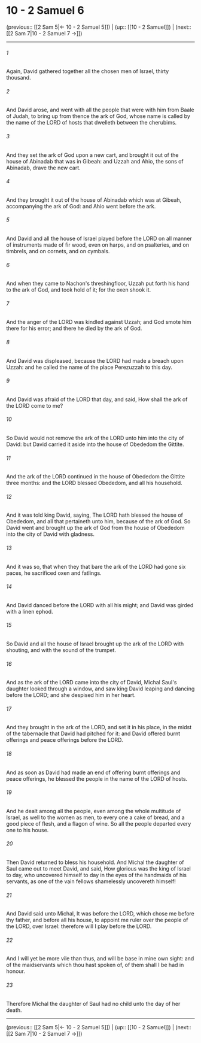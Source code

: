 # 10 - 2 Samuel 6

(previous:: [[2 Sam 5|← 10 - 2 Samuel 5]]) | (up:: [[10 - 2 Samuel]]) | (next:: [[2 Sam 7|10 - 2 Samuel 7 →]])

***


###### 1 
Again, David gathered together all the chosen men of Israel, thirty thousand. 

###### 2 
And David arose, and went with all the people that were with him from Baale of Judah, to bring up from thence the ark of God, whose name is called by the name of the LORD of hosts that dwelleth between the cherubims. 

###### 3 
And they set the ark of God upon a new cart, and brought it out of the house of Abinadab that was in Gibeah: and Uzzah and Ahio, the sons of Abinadab, drave the new cart. 

###### 4 
And they brought it out of the house of Abinadab which was at Gibeah, accompanying the ark of God: and Ahio went before the ark. 

###### 5 
And David and all the house of Israel played before the LORD on all manner of instruments made of fir wood, even on harps, and on psalteries, and on timbrels, and on cornets, and on cymbals. 

###### 6 
And when they came to Nachon's threshingfloor, Uzzah put forth his hand to the ark of God, and took hold of it; for the oxen shook it. 

###### 7 
And the anger of the LORD was kindled against Uzzah; and God smote him there for his error; and there he died by the ark of God. 

###### 8 
And David was displeased, because the LORD had made a breach upon Uzzah: and he called the name of the place Perezuzzah to this day. 

###### 9 
And David was afraid of the LORD that day, and said, How shall the ark of the LORD come to me? 

###### 10 
So David would not remove the ark of the LORD unto him into the city of David: but David carried it aside into the house of Obededom the Gittite. 

###### 11 
And the ark of the LORD continued in the house of Obededom the Gittite three months: and the LORD blessed Obededom, and all his household. 

###### 12 
And it was told king David, saying, The LORD hath blessed the house of Obededom, and all that pertaineth unto him, because of the ark of God. So David went and brought up the ark of God from the house of Obededom into the city of David with gladness. 

###### 13 
And it was so, that when they that bare the ark of the LORD had gone six paces, he sacrificed oxen and fatlings. 

###### 14 
And David danced before the LORD with all his might; and David was girded with a linen ephod. 

###### 15 
So David and all the house of Israel brought up the ark of the LORD with shouting, and with the sound of the trumpet. 

###### 16 
And as the ark of the LORD came into the city of David, Michal Saul's daughter looked through a window, and saw king David leaping and dancing before the LORD; and she despised him in her heart. 

###### 17 
And they brought in the ark of the LORD, and set it in his place, in the midst of the tabernacle that David had pitched for it: and David offered burnt offerings and peace offerings before the LORD. 

###### 18 
And as soon as David had made an end of offering burnt offerings and peace offerings, he blessed the people in the name of the LORD of hosts. 

###### 19 
And he dealt among all the people, even among the whole multitude of Israel, as well to the women as men, to every one a cake of bread, and a good piece of flesh, and a flagon of wine. So all the people departed every one to his house. 

###### 20 
Then David returned to bless his household. And Michal the daughter of Saul came out to meet David, and said, How glorious was the king of Israel to day, who uncovered himself to day in the eyes of the handmaids of his servants, as one of the vain fellows shamelessly uncovereth himself! 

###### 21 
And David said unto Michal, It was before the LORD, which chose me before thy father, and before all his house, to appoint me ruler over the people of the LORD, over Israel: therefore will I play before the LORD. 

###### 22 
And I will yet be more vile than thus, and will be base in mine own sight: and of the maidservants which thou hast spoken of, of them shall I be had in honour. 

###### 23 
Therefore Michal the daughter of Saul had no child unto the day of her death.

***

(previous:: [[2 Sam 5|← 10 - 2 Samuel 5]]) | (up:: [[10 - 2 Samuel]]) | (next:: [[2 Sam 7|10 - 2 Samuel 7 →]])
